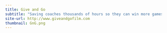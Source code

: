 ```yaml
---
title: Give and Go
subtitle: "Saving coaches thousands of hours so they can win more games<br><br>"
site-url: http://www.giveandgofilm.com
thumbnail: GnG.png
---
```

